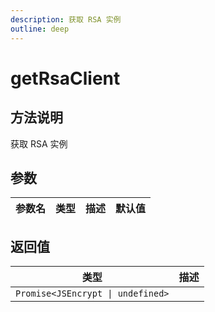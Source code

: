 ```yaml
---
description: 获取 RSA 实例
outline: deep
---
```


# getRsaClient

## 方法说明

获取 RSA 实例

## 参数

| 参数名 | 类型 | 描述 | 默认值 |
| --- | --- | --- | --- |


## 返回值

| 类型 | 描述 |
| --- | --- |
| `Promise<JSEncrypt \| undefined>` |  |
